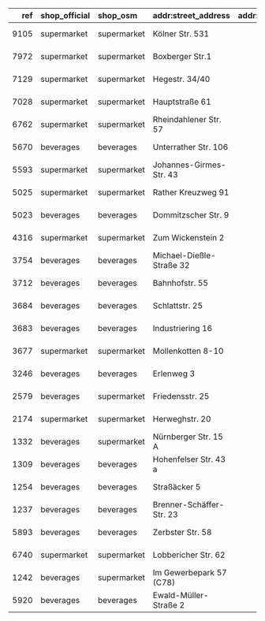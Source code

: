 |   ref | shop_official   | shop_osm    | addr:street_address      |   addr:postcode | addr:city       | website                                                                              | osm_id                                                                                                          | timestamp            |
|------:|:----------------|:------------|:-------------------------|----------------:|:----------------|:-------------------------------------------------------------------------------------|:----------------------------------------------------------------------------------------------------------------|:---------------------|
|  9105 | supermarket     | supermarket | Kölner Str. 531          |           47807 | Krefeld         | [🌐](https://www.netto-online.de/filialen/krefeld/koelner-str-531/9105)              | [node/660684101](https://www.openstreetmap.org/node/660684101?mlat=51.30495&mlon=6.5874994)                     | 2024-10-08T16:25:19Z |
|  7972 | supermarket     | supermarket | Boxberger Str.1          |           97980 | Bad Mergentheim | [🌐](https://www.netto-online.de/filialen/bad-mergentheim/boxberger-str1/7972)       | [node/683487741](https://www.openstreetmap.org/node/683487741?mlat=49.4897648&mlon=9.7692138)                   | 2024-10-08T16:25:19Z |
|  7129 | supermarket     | supermarket | Hegestr. 34/40           |           20251 | Hamburg         | [🌐](https://www.netto-online.de/filialen/hamburg/hegestr-34-40/7129)                | [node/610574667](https://www.openstreetmap.org/node/610574667?mlat=53.58315&mlon=9.98235)                       | 2025-02-12T14:49:12Z |
|  7028 | supermarket     | supermarket | Hauptstraße 61           |           41372 | Niederkrüchten  | [🌐](https://www.netto-online.de/filialen/niederkruechten/hauptstrasse-61/7028)      | [node/11300442689](https://www.openstreetmap.org/node/11300442689?mlat=51.209084&mlon=6.1618845)                | 2024-10-08T16:25:22Z |
|  6762 | supermarket     | supermarket | Rheindahlener Str. 57    |           41751 | Viersen         | [🌐](https://www.netto-online.de/filialen/viersen/rheindahlener-str-57/6762)         | [node/759166100](https://www.openstreetmap.org/node/759166100?mlat=51.2434331&mlon=6.3372882)                   | 2024-12-18T16:02:06Z |
|  5670 | beverages       | beverages   | Unterrather Str. 106     |           40468 | Düsseldorf      | [🌐](https://www.netto-online.de/filialen/duesseldorf/unterrather-str-106/5670)      | [node/1299584396](https://www.openstreetmap.org/node/1299584396?mlat=51.27354860453121&mlon=6.7803377290167655) | 2024-10-08T16:25:19Z |
|  5593 | supermarket     | supermarket | Johannes-Girmes-Str. 43  |           47929 | Grefrath-Oedt   | [🌐](https://www.netto-online.de/filialen/grefrath-oedt/johannes-girmes-str-43/5593) | [node/5145792176](https://www.openstreetmap.org/node/5145792176?mlat=51.33043065055547&mlon=6.376686972978347)  | 2024-10-13T21:47:36Z |
|  5025 | supermarket     | supermarket | Rather Kreuzweg 91       |           40472 | Düsseldorf-Rath | [🌐](https://www.netto-online.de/filialen/duesseldorf-rath/rather-kreuzweg-91/5025)  | [node/4797003850](https://www.openstreetmap.org/node/4797003850?mlat=51.26497870000001&mlon=6.8016554)          | 2024-10-08T16:25:19Z |
|  5023 | beverages       | beverages   | Dommitzscher Str. 9      |           04849 | Bad Düben       | [🌐](https://www.netto-online.de/filialen/bad-dueben/dommitzscher-str-9/5023)        | [node/790029574](https://www.openstreetmap.org/node/790029574?mlat=51.5915513&mlon=12.5913175)                  | 2024-10-08T16:25:19Z |
|  4316 | supermarket     | supermarket | Zum Wickenstein 2        |           63699 | Kefenrod        | [🌐](https://www.netto-online.de/filialen/kefenrod/zum-wickenstein-2/4316)           | [node/2051617345](https://www.openstreetmap.org/node/2051617345?mlat=50.3412267&mlon=9.2079427)                 | 2024-10-08T16:25:19Z |
|  3754 | beverages       | beverages   | Michael-Dießle-Straße 32 |           78567 | Fridingen       | [🌐](https://www.netto-online.de/filialen/fridingen/michael-diessle-strasse-32/3754) | [node/1139494405](https://www.openstreetmap.org/node/1139494405?mlat=48.0193756&mlon=8.9218585)                 | 2025-02-12T19:30:05Z |
|  3712 | beverages       | beverages   | Bahnhofstr. 55           |           88518 | Herbertingen    | [🌐](https://www.netto-online.de/filialen/herbertingen/bahnhofstr-55/3712)           | [node/5909948063](https://www.openstreetmap.org/node/5909948063?mlat=48.0624964&mlon=9.43155)                   | 2024-10-08T16:25:22Z |
|  3684 | beverages       | beverages   | Schlattstr. 25           |           75443 | Ötisheim        | [🌐](https://www.netto-online.de/filialen/oetisheim/schlattstr-25/3684)              | [node/11533683863](https://www.openstreetmap.org/node/11533683863?mlat=48.96413700000001&mlon=8.815828)         | 2024-10-08T16:25:22Z |
|  3683 | beverages       | beverages   | Industriering 16         |           64850 | Schaafheim      | [🌐](https://www.netto-online.de/filialen/schaafheim/industriering-16/3683)          | [node/9342693879](https://www.openstreetmap.org/node/9342693879?mlat=49.92951195382219&mlon=9.000477036670478)  | 2024-10-08T16:25:22Z |
|  3677 | supermarket     | supermarket | Mollenkotten 8-10        |           42279 | Wuppertal       | [🌐](https://www.netto-online.de/filialen/wuppertal/mollenkotten-8-10/3677)          | [node/2961979438](https://www.openstreetmap.org/node/2961979438?mlat=51.3023728&mlon=7.2165047)                 | 2024-10-08T16:25:19Z |
|  3246 | beverages       | beverages   | Erlenweg 3               |           86641 | Rain am Lech    | [🌐](https://www.netto-online.de/filialen/rain-am-lech/erlenweg-3/3246)              | [node/7010742091](https://www.openstreetmap.org/node/7010742091?mlat=48.69013&mlon=10.92867)                    | 2024-10-08T16:25:22Z |
|  2579 | beverages       | supermarket | Friedensstr. 25          |           41236 | Mönchengladbach | [🌐](https://www.netto-online.de/filialen/moenchengladbach/friedensstr-25/2579)      | [way/30881434](https://www.openstreetmap.org/way/30881434?mlat=51.1665735&mlon=6.4549268)                       | 2024-10-08T16:25:22Z |
|  2174 | supermarket     | supermarket | Herweghstr. 20           |           18055 | Rostock         | [🌐](https://www.netto-online.de/filialen/rostock/herweghstr-20/2174)                | [node/9319180424](https://www.openstreetmap.org/node/9319180424?mlat=54.0747716&mlon=12.1385616)                | 2025-01-08T08:30:49Z |
|  1332 | beverages       | supermarket | Nürnberger Str. 15 A     |           93155 | Hemau           | [🌐](https://www.netto-online.de/filialen/hemau/nuernberger-str-15-a/1332)           | [node/2336221799](https://www.openstreetmap.org/node/2336221799?mlat=49.0536713&mlon=11.7789932)                | 2024-10-08T16:25:19Z |
|  1309 | beverages       | beverages   | Hohenfelser Str. 43 a    |           92331 | Parsberg        | [🌐](https://www.netto-online.de/filialen/parsberg/hohenfelser-str-43-a/1309)        | [way/32616148](https://www.openstreetmap.org/way/32616148?mlat=49.1669025&mlon=11.7202881)                      | 2024-10-08T16:25:22Z |
|  1254 | beverages       | beverages   | Straßäcker 5             |           93128 | Regenstauf      | [🌐](https://www.netto-online.de/filialen/regenstauf/strassaecker-5/1254)            | [node/7339766964](https://www.openstreetmap.org/node/7339766964?mlat=49.13120986141264&mlon=12.122722825941098) | 2024-10-08T16:25:22Z |
|  1237 | beverages       | beverages   | Brenner-Schäffer-Str. 23 |           92637 | Weiden          | [🌐](https://www.netto-online.de/filialen/weiden/brenner-schaeffer-str-23/1237)      | [node/1664386457](https://www.openstreetmap.org/node/1664386457?mlat=49.6706492&mlon=12.159382)                 | 2024-10-08T16:25:19Z |
|  5893 | beverages       | beverages   | Zerbster Str. 58         |           06869 | Coswig-Anhalt   | [🌐](https://www.netto-online.de/filialen/coswig-anhalt/zerbster-str-58/5893)        | [way/48821722](https://www.openstreetmap.org/way/48821722?mlat=51.8836108&mlon=12.4446373)                      | 2024-10-08T16:25:22Z |
|  6740 | supermarket     | supermarket | Lobbericher Str. 62      |           41334 | Nettetal        | [🌐](https://www.netto-online.de/filialen/nettetal/lobbericher-str-62/6740)          | [node/793485883](https://www.openstreetmap.org/node/793485883?mlat=51.2963079&mlon=6.2531238)                   | 2024-10-08T16:25:19Z |
|  1242 | beverages       | supermarket | Im Gewerbepark 57 (C78)  |           93059 | Regensburg      | [🌐](https://www.netto-online.de/filialen/regensburg/im-gewerbepark-57-c78/1242)     | [way/94510068](https://www.openstreetmap.org/way/94510068?mlat=49.0298771&mlon=12.1283056)                      | 2024-10-08T16:25:22Z |
|  5920 | beverages       | beverages   | Ewald-Müller-Straße 2    |           03046 | Cottbus         | [🌐](https://www.netto-online.de/filialen/cottbus/ewald-mueller-strasse-2/5920)      | [way/129643349](https://www.openstreetmap.org/way/129643349?mlat=51.75763488961519&mlon=14.309777501796871)     | 2024-12-22T14:42:13Z |
